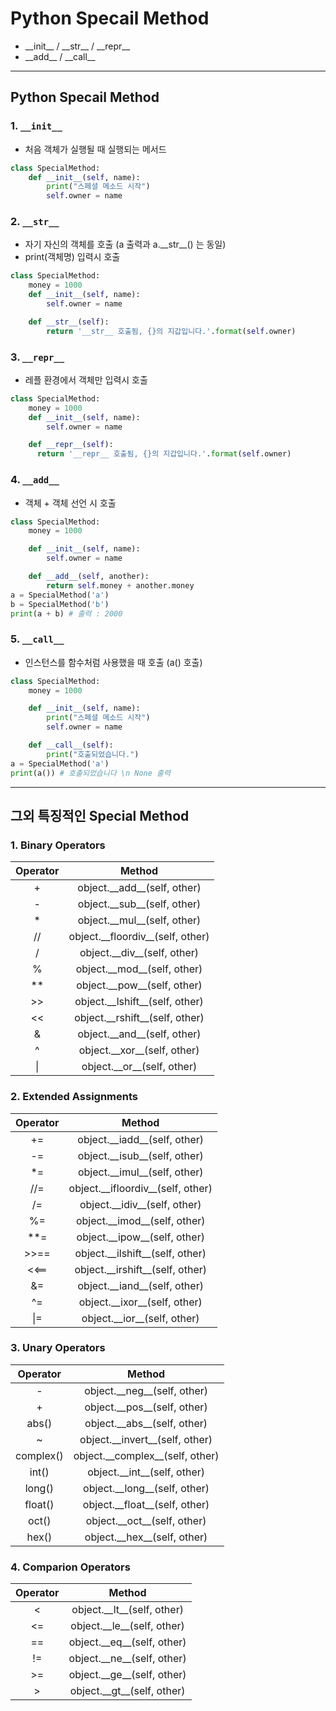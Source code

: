 # Python Specail Method
  - \_\_init\_\_ / \_\_str\_\_ / \_\_repr\_\_
  - \_\_add\_\_ / \_\_call\_\_

---

## Python Specail Method
  ### 1. `__init__`
  - 처음 객체가 실행될 때 실행되는 메서드

  ```Python
  class SpecialMethod:
      def __init__(self, name):
          print("스페셜 메소드 시작")
          self.owner = name
  ```

  ### 2. `__str__`
  - 자기 자신의 객체를 호출 (a 출력과 a.\_\_str\_\_() 는 동일)
  - print(객체명) 입력시 호출

  ```Python
  class SpecialMethod:
      money = 1000
      def __init__(self, name):
          self.owner = name

      def __str__(self):
          return '__str__ 호출됨, {}의 지갑입니다.'.format(self.owner)
  ```

  ### 3. `__repr__`
  - 레플 환경에서 객체만 입력시 호출

  ```Python
  class SpecialMethod:
      money = 1000
      def __init__(self, name):
          self.owner = name

      def __repr__(self):
        return '__repr__ 호출됨, {}의 지갑입니다.'.format(self.owner)
  ```

  ### 4. `__add__`
  - 객체 + 객체 선언 시 호출

  ```Python
  class SpecialMethod:
      money = 1000

      def __init__(self, name):
          self.owner = name

      def __add__(self, another):
          return self.money + another.money
  a = SpecialMethod('a')
  b = SpecialMethod('b')
  print(a + b) # 출력 : 2000
  ```

  ### 5. `__call__`
  - 인스턴스를 함수처럼 사용했을 때 호출 (a() 호출)

  ```Python
  class SpecialMethod:
      money = 1000

      def __init__(self, name):
          print("스페셜 메소드 시작")
          self.owner = name

      def __call__(self):
          print("호출되었습니다.")
  a = SpecialMethod('a')
  print(a()) # 호출되었습니다 \n None 출력
  ```

---

## 그외 특징적인 Special Method
  ### 1. Binary Operators

  Operator | Method
  :----: | :----:
  \+ | object.\_\_add\_\_(self, other)
  \- | object.\_\_sub\_\_(self, other)
  \* | object.\_\_mul\_\_(self, other)
  // | object.\_\_floordiv\_\_(self, other)
  / | object.\_\_div\_\_(self, other)
  % | object.\_\_mod\_\_(self, other)
  ** | object.\_\_pow\_\_(self, other)
  \>\> | object.\_\_lshift\_\_(self, other)
  << | object.\_\_rshift\_\_(self, other)
  & | object.\_\_and\_\_(self, other)
  ^ | object.\_\_xor\_\_(self, other)
  \| | object.\_\_or\_\_(self, other)

  ### 2. Extended Assignments

  Operator | Method
  :----: | :----:
  \+= | object.\_\_iadd\_\_(self, other)
  \-= | object.\_\_isub\_\_(self, other)
  \*= | object.\_\_imul\_\_(self, other)
  //= | object.\_\_ifloordiv\_\_(self, other)
  /= | object.\_\_idiv\_\_(self, other)
  %= | object.\_\_imod\_\_(self, other)
  \*\*= | object.\_\_ipow\_\_(self, other)
  \>\>== | object.\_\_ilshift\_\_(self, other)
  <<== | object.\_\_irshift\_\_(self, other)
  &= | object.\_\_iand\_\_(self, other)
  ^= | object.\_\_ixor\_\_(self, other)
  \|= | object.\_\_ior\_\_(self, other)

  ### 3. Unary Operators

  Operator | Method
  :----: | :----:
  \- | object.\_\_neg\_\_(self, other)
  \+ | object.\_\_pos\_\_(self, other)
  abs() | object.\_\_abs\_\_(self, other)
  ~ | object.\_\_invert\_\_(self, other)
  complex() | object.\_\_complex\_\_(self, other)
  int() | object.\_\_int\_\_(self, other)
  long() | object.\_\_long\_\_(self, other)
  float() | object.\_\_float\_\_(self, other)
  oct() | object.\_\_oct\_\_(self, other)
  hex() | object.\_\_hex\_\_(self, other)

  ### 4. Comparion Operators

  Operator | Method
  :----: | :----:
  < | object.\_\_lt\_\_(self, other)
  <= | object.\_\_le\_\_(self, other)
  == | object.\_\_eq\_\_(self, other)
  != | object.\_\_ne\_\_(self, other)
  \>= | object.\_\_ge\_\_(self, other)
  \> | object.\_\_gt\_\_(self, other)
